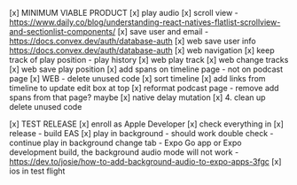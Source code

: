 [x] MINIMUM VIABLE PRODUCT
[x]  play audio 
[x]  scroll view - https://www.daily.co/blog/understanding-react-natives-flatlist-scrollview-and-sectionlist-components/
[x] save user and email -  https://docs.convex.dev/auth/database-auth
[x] web save user info https://docs.convex.dev/auth/database-auth
[x] web navigation
[x] keep track of play position - play history
[x] web play track
[x] web change tracks
[x] web save play position
[x] add spans on timeline page - not on podcast page
[x] WEB - delete unused code
[x] sort timeline
[x] add links from timeline to update edit box at top
[x] reformat podcast page - remove add spans from that page? maybe
[x] native delay mutation
[x]  4. clean up delete unused code


[x] TEST RELEASE
[x] enroll as Apple Developer
[x]  check everything in
[x] release - build EAS
[x] play in background - should work double check - continue play in background change tab - Expo Go app or Expo development build, the background audio mode will not work - https://dev.to/josie/how-to-add-background-audio-to-expo-apps-3fgc 
[x] ios in test flight